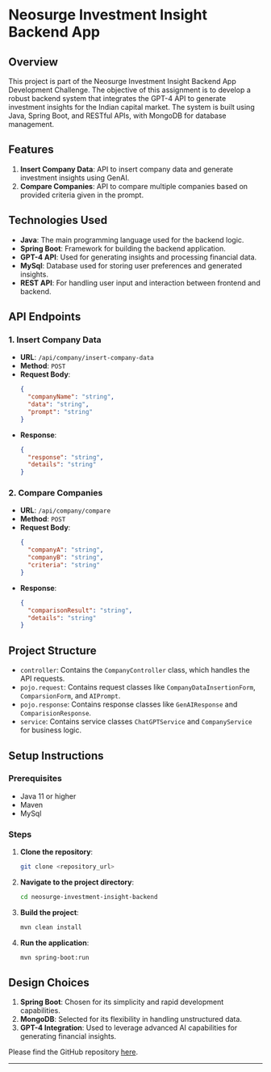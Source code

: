 # Neosurge Investment Insight Backend App

## Overview

This project is part of the Neosurge Investment Insight Backend App Development Challenge. The objective of this assignment is to develop a robust backend system that integrates the GPT-4 API to generate investment insights for the Indian capital market. The system is built using Java, Spring Boot, and RESTful APIs, with MongoDB for database management.

## Features

1. **Insert Company Data**: API to insert company data and generate investment insights using GenAI.
2. **Compare Companies**: API to compare multiple companies based on provided criteria given in the prompt.

## Technologies Used

- **Java**: The main programming language used for the backend logic.
- **Spring Boot**: Framework for building the backend application.
- **GPT-4 API**: Used for generating insights and processing financial data.
- **MySql**: Database used for storing user preferences and generated insights.
- **REST API**: For handling user input and interaction between frontend and backend.

## API Endpoints

### 1. Insert Company Data
- **URL**: `/api/company/insert-company-data`
- **Method**: `POST`
- **Request Body**:
  ```json
  {
    "companyName": "string",
    "data": "string",
    "prompt": "string"
  }
  ```
- **Response**:
  ```json
  {
    "response": "string",
    "details": "string"
  }
  ```

### 2. Compare Companies
- **URL**: `/api/company/compare`
- **Method**: `POST`
- **Request Body**:
  ```json
  {
    "companyA": "string",
    "companyB": "string",
    "criteria": "string"
  }
  ```
- **Response**:
  ```json
  {
    "comparisonResult": "string",
    "details": "string"
  }
  ```

## Project Structure

- `controller`: Contains the `CompanyController` class, which handles the API requests.
- `pojo.request`: Contains request classes like `CompanyDataInsertionForm`, `ComparsionForm`, and `AIPrompt`.
- `pojo.response`: Contains response classes like `GenAIResponse` and `ComparisionResponse`.
- `service`: Contains service classes `ChatGPTService` and `CompanyService` for business logic.

## Setup Instructions

### Prerequisites

- Java 11 or higher
- Maven
- MySql

### Steps

1. **Clone the repository**:
   ```bash
   git clone <repository_url>
   ```
2. **Navigate to the project directory**:
   ```bash
   cd neosurge-investment-insight-backend
   ```
3. **Build the project**:
   ```bash
   mvn clean install
   ```
4. **Run the application**:
   ```bash
   mvn spring-boot:run
   ```

## Design Choices

1. **Spring Boot**: Chosen for its simplicity and rapid development capabilities.
2. **MongoDB**: Selected for its flexibility in handling unstructured data.
3. **GPT-4 Integration**: Used to leverage advanced AI capabilities for generating financial insights.

   
Please find the GitHub repository [here](https://github.com/cs-mshr/Neosurge-Investment-Insight-challenge).

---
